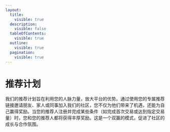 ```yaml
---
layout:
  title:
    visible: true
  description:
    visible: false
  tableOfContents:
    visible: true
  outline:
    visible: true
  pagination:
    visible: true
---
```


# 推荐计划

我们的推荐计划旨在利用您的人脉力量，放大平台的优势。通过使用您的专属推荐链接邀请朋友、家人或同事加入我们的社区，您不仅为他们带来了机遇，还能为自己赢得奖励。当您的推荐人注册并完成某些条件（如完成首次交易或达到指定交易量）时，您和您的推荐人都将获得丰厚奖励。这是一个双赢的模式，促进了社区的成长与合作氛围。
